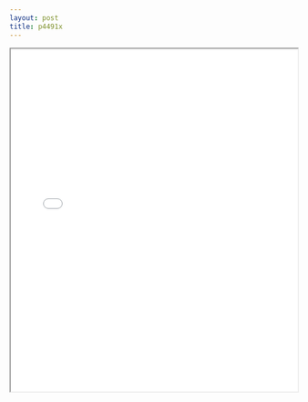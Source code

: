 ```yaml
---
layout: post
title: p4491x
---
```


<div class="pdf-container">
<iframe src="/ea/assets/pdfs/vita/p4491x.pdf" height="600" width="100%" allowFullScreen="true"></iframe>
</div>

